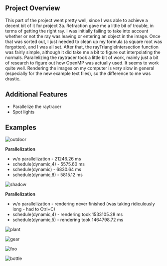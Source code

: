 ## Project Overview

This part of the project went pretty well, since I was able to achieve a decent bit of it for project 3a. Refraction gave me a little bit of trouble, in terms of getting the right ray. I was initially failing to take into account whether or not the ray was leaving or entering an object in the image. Once that was sorted out, I just needed to clean up my formula (a square root was forgotten), and I was all set. After that, the rayTriangleIntersection function was fairly simple, although it did take me a bit to figure out interpolating the normals. Parallelizing the raytracer took a little bit of work, mainly just a bit of research to figure out how OpenMP was actually used. It seems to work quite well. Rendering the images on my computer is *very* slow in general (especially for the new example text files), so the difference to me was drastic. 


## Additional Features
- Parallelize the raytracer
- Spot lights


## Examples

![outdoor](https://user-images.githubusercontent.com/59031606/111701404-ca4b9900-8808-11eb-9473-c7c116d83001.png)

**Parallelization**
- w/o parallelization - 21246.26 ms
- schedule(dynamic,4) - 5575.60 ms
- schedule(dynamic) - 6830.64 ms
- schedule(dynamic,8) - 5815.12 ms

![shadow](https://user-images.githubusercontent.com/59031606/111701440-d9cae200-8808-11eb-9305-ecbe9058d4a7.png)


**Parallelization**
- w/o parallelization - rendering never finished (was taking ridiculously long - had to Ctrl+C)
- schedule(dynamic,4) - rendering took 1533105.28 ms
- schedule(dynamic,5) - rendering took 1464798.72 ms

![plant](https://user-images.githubusercontent.com/59031606/111701410-cd468980-8808-11eb-9ed7-995c95e63169.png)

![gear](https://user-images.githubusercontent.com/59031606/111848459-0f3f0080-88d9-11eb-9062-52492f79a16e.png)

![foo](https://user-images.githubusercontent.com/59031606/111848461-1239f100-88d9-11eb-8420-20e21038606a.png)

![bottle](https://user-images.githubusercontent.com/59031606/111848465-149c4b00-88d9-11eb-9ac6-ba65f54446c7.png)
